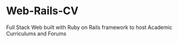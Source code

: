 # Web-Rails-CV
Full Stack Web built with Ruby on Rails framework to host Academic Curriculums and Forums
